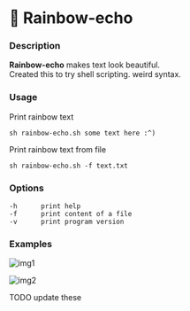 # 🌈 Rainbow-echo 

### Description
**Rainbow-echo** makes text look beautiful.  
Created this to try shell scripting. weird syntax.

### Usage  
Print rainbow text
```
sh rainbow-echo.sh some text here :^)
```

Print rainbow text from file
```
sh rainbow-echo.sh -f text.txt
```

### Options
```
-h      print help
-f      print content of a file
-v      print program version
```

### Examples
![img1](https://i.imgur.com/msYCWIw.png "example1")

![img2](https://i.imgur.com/zB4k1D2.png "example2")

TODO update these
